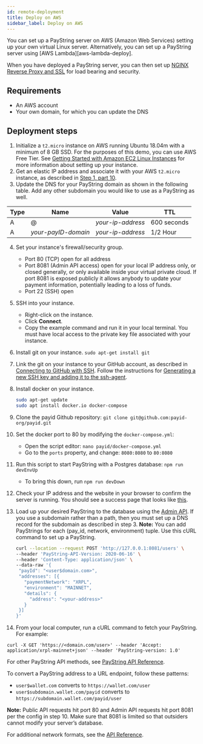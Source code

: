 ```yaml
---
id: remote-deployment
title: Deploy on AWS
sidebar_label: Deploy on AWS
---
```


You can set up a PayString server on AWS (Amazon Web Services) setting up your own virtual Linux server. Alternatively, you can set up a PayString server using [AWS Lambda][aws-lambda-deploy].

When you have deployed a PayString server, you can then set up [NGINX Reverse Proxy and SSL](nginx-ssl-deploy) for load bearing and security.

## Requirements

- An AWS account
- Your own domain, for which you can update the DNS

## Deployment steps

1. Initialize a `t2.micro` instance on AWS running Ubuntu 18.04m with a minimum of 8 GB SSD. For the purposes of this demo, you can use AWS Free Tier.
   See [Getting Started with Amazon EC2 Linux Instances](https://docs.aws.amazon.com/AWSEC2/latest/UserGuide/EC2_GetStarted.html) for more information about setting up your instance.
2. Get an elastic IP address and associate it with your AWS `t2.micro` instance, as described in [Step 1, part 10](https://docs.aws.amazon.com/AWSEC2/latest/UserGuide/EC2_GetStarted.html#ec2-launch-instance).
3. Update the DNS for your PayString domain as shown in the following table. Add any other subdomain you would like to use as a PayString as well.

| Type | Name                | Value             | TTL         |
| ---- | ------------------- | ----------------- | ----------- |
| A    | @                   | _your-ip-address_ | 600 seconds |
| A    | _your-payID-domain_ | _your-ip-address_ | 1/2 Hour    |

4. Set your instance's firewall/security group.
   - Port 80 (TCP) open for all address
   - Port 8081 (Admin API access) open for your local IP address only, or closed generally, or only available inside your virtual private cloud. If port 8081 is exposed publicly it allows anybody to update your payment information, potentially leading to a loss of funds.
   - Port 22 (SSH) open
5. SSH into your instance.
   - Right-click on the instance.
   - Click **Connect**.
   - Copy the example command and run it in your local terminal. You must have local access to the private key file associated with your instance.
6. Install git on your instance.
   `sudo apt-get install git`
7. Link the git on your instance to your GitHub account, as described in [Connecting to GitHub with SSH](https://help.github.com/en/github/authenticating-to-github/connecting-to-github-with-ssh). Follow the instructions for [Generating a new SSH key and adding it to the ssh-agent](https://help.github.com/en/github/authenticating-to-github/generating-a-new-ssh-key-and-adding-it-to-the-ssh-agent).
8. Install docker on your instance.
   ```bash
   sudo apt-get update
   sudo apt install docker.io docker-compose
   ```
9. Clone the payid Github repository: `git clone git@github.com:payid-org/payid.git`
10. Set the docker port to 80 by modifying the `docker-compose.yml`:
    - Open the script editor: `nano payid/docker-compose.yml`
    - Go to the `ports` property, and change: `8080:8080` to `80:8080`
11. Run this script to start PayString with a Postgres database: `npm run devEnvUp`

    - To bring this down, run `npm run devDown`

12. Check your IP address and the website in your browser to confirm the server is running. You should see a success page that looks like [this](https://ripplex.money/).
13. Load up your desired PayString to the database using the [Admin API](https://api.payid.org/?version=latest#7a19329b-80eb-451f-bbb8-d9656892a788). If you use a subdomain rather than a path, then you must set up a DNS record for the subdomain as described in step 3.
    **Note:** You can add PayStrings for each (pay_id, network, environment) tuple. Use this cURL command to set up a PayString.
    ```bash
    curl --location --request POST 'http://127.0.0.1:8081/users' \
    --header 'PayString-API-Version: 2020-06-16' \
    --header 'Content-Type: application/json' \
    --data-raw '{
     "payId": "<user$domain.com>",
     "addresses": [{
       "paymentNetwork": "XRPL",
       "environment": "MAINNET",
       "details": {
         "address": "<your-address>"
       }
     }]
    }'
    ```
14. From your local computer, run a cURL command to fetch your PayString. For example:

```
curl -X GET 'https://<domain.com/user>' --header 'Accept: application/xrpl-mainnet+json' --header 'PayString-version: 1.0'
```

For other PayString API methods, see [PayString API Reference](https://api.payid.org).

To convert a PayString address to a URL endpoint, follow these patterns:

- `user$wallet.com` converts to `https://wallet.com/user`
- `user$subdomain.wallet.com/payid` converts to `https://subdomain.wallet.com/payid/user`

**Note:** Public API requests hit port 80 and Admin API requests hit port 8081 per the config in step 10. Make sure that 8081 is limited so that outsiders cannot modify your server’s database.

For additional network formats, see the [API Reference](https://api.payid.org/?version=latest).
